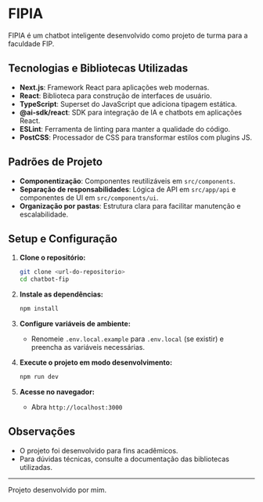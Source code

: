 
# FIPIA

FIPIA é um chatbot inteligente desenvolvido como projeto de turma para a faculdade FIP.

## Tecnologias e Bibliotecas Utilizadas
- **Next.js**: Framework React para aplicações web modernas.
- **React**: Biblioteca para construção de interfaces de usuário.
- **TypeScript**: Superset do JavaScript que adiciona tipagem estática.
- **@ai-sdk/react**: SDK para integração de IA e chatbots em aplicações React.
- **ESLint**: Ferramenta de linting para manter a qualidade do código.
- **PostCSS**: Processador de CSS para transformar estilos com plugins JS.

## Padrões de Projeto
- **Componentização**: Componentes reutilizáveis em `src/components`.
- **Separação de responsabilidades**: Lógica de API em `src/app/api` e componentes de UI em `src/components/ui`.
- **Organização por pastas**: Estrutura clara para facilitar manutenção e escalabilidade.

## Setup e Configuração

1. **Clone o repositório:**
	```sh
	git clone <url-do-repositorio>
	cd chatbot-fip
	```

2. **Instale as dependências:**
	```sh
	npm install
	```

3. **Configure variáveis de ambiente:**
	- Renomeie `.env.local.example` para `.env.local` (se existir) e preencha as variáveis necessárias.

4. **Execute o projeto em modo desenvolvimento:**
	```sh
	npm run dev
	```

5. **Acesse no navegador:**
	- Abra `http://localhost:3000`

## Observações
- O projeto foi desenvolvido para fins acadêmicos.
- Para dúvidas técnicas, consulte a documentação das bibliotecas utilizadas.

---
Projeto desenvolvido por mim.
